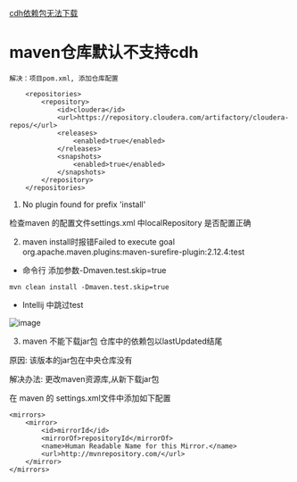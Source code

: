 [cdh依赖包无法下载](#1)


# <span id="1">maven仓库默认不支持cdh</span>

    解决：项目pom.xml, 添加仓库配置
```
    <repositories>
        <repository>
            <id>cloudera</id>
            <url>https://repository.cloudera.com/artifactory/cloudera-repos/</url>
            <releases>
                <enabled>true</enabled>
            </releases>
            <snapshots>
                <enabled>true</enabled>
            </snapshots>
        </repository>
    </repositories>
```




1.  No plugin found for prefix 'install'

检查maven 的配置文件settings.xml  中localRepository 是否配置正确

2. maven install时报错Failed to execute goal org.apache.maven.plugins:maven-surefire-plugin:2.12.4:test

* 命令行
添加参数-Dmaven.test.skip=true
```
mvn clean install -Dmaven.test.skip=true
```
* Intellij 中跳过test

![image](https://github.com/wjn0918/Study/blob/master/SoftWare/images/maven/install_error.png)

3. maven 不能下载jar包 仓库中的依赖包以lastUpdated结尾

原因: 该版本的jar包在中央仓库没有

解决办法: 更改maven资源库,从新下载jar包

在 maven 的 settings.xml文件中添加如下配置

```
<mirrors>
    <mirror>
        <id>mirrorId</id>
        <mirrorOf>repositoryId</mirrorOf>
        <name>Human Readable Name for this Mirror.</name>
        <url>http://mvnrepository.com/</url>
    </mirror>
</mirrors>
```
